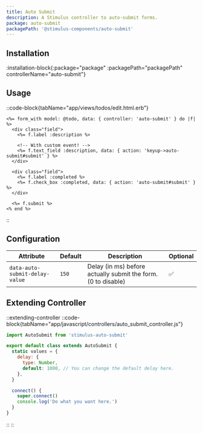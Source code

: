 ```yaml
---
title: Auto Submit
description: A Stimulus controller to auto-submit forms.
package: auto-submit
packagePath: '@stimulus-components/auto-submit'
---
```


## Installation

:installation-block{:package="package" :packagePath="packagePath" controllerName="auto-submit"}

## Usage

::code-block{tabName="app/views/todos/edit.html.erb"}

```erb
<%= form_with model: @todo, data: { controller: 'auto-submit' } do |f| %>
  <div class="field">
    <%= f.label :description %>

    <!-- With custom event! -->
    <%= f.text_field :description, data: { action: 'keyup->auto-submit#submit' } %>
  </div>

  <div class="field">
    <%= f.label :completed %>
    <%= f.check_box :completed, data: { action: 'auto-submit#submit' } %>
  </div>

  <%= f.submit %>
<% end %>
```

::

## Configuration

| Attribute                      | Default | Description                                                   | Optional |
| ------------------------------ | ------- | ------------------------------------------------------------- | -------- |
| `data-auto-submit-delay-value` | `150`   | Delay (in ms) before actually submit the form. (0 to disable) | ✅       |

## Extending Controller

::extending-controller
::code-block{tabName="app/javascript/controllers/auto_submit_controller.js"}

```js
import AutoSubmit from 'stimulus-auto-submit'

export default class extends AutoSubmit {
  static values = {
    delay: {
      type: Number,
      default: 1000, // You can change the default delay here.
    },
  }

  connect() {
    super.connect()
    console.log('Do what you want here.')
  }
}
```

::
::
